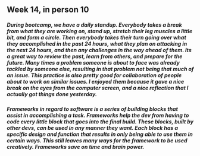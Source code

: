 ## Week 14, in person 10

##### During bootcamp, we have a daily standup. Everybody takes a break from what they are working on, stand up, stretch their leg muscles a little bit, and form a circle. Then everybody takes their turn going over what they accomplished in the past 24 hours, what they plan on attacking in the next 24 hours, and then any challenges in the way ahead of them. Its a great way to review the past, learn from others, and prepare for the future. Many times a problem someone is about to face was already tackled by someone else, resulting in that problem not being that much of an issue. This practice is also pretty good for collaboration of people about to work on similar issues. I enjoyed them because it gave a nice break on the eyes from the computer screen, and a nice reflection that I actually got things done yesterday. 
##### 
##### Frameworks in regard to software is a series of building blocks that assist in accomplishing a task. Frameworks help the dev from having to code every little block that goes into the final build. These blocks, built by other devs, can be used in any manner they want. Each block has a specific design and function that results in only being able to use them in certain ways. This still leaves many ways for the framework to be used creatively. Frameworks save on time and brain power. 